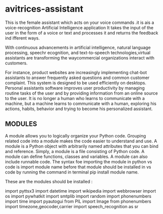 # avitrices-assistant
This is the female assistant which acts on your  voice commands .it is ais a voice-recognition Artificial Intelligence application
It takes the input of the user in the form of a voice or text and processes it and returns the feedback ind ifferent ways.

With continuous advancements in artificial intelligence, natural language processing, speechr ecognition, and text-to-speech technologies,virtual assistants are transforming the waycommercial organizations interact with customers.

For instance, product websites are increasingly implementing chat-bot assistants to answer frequently asked questions and common customer complaint. This system is designed to be used efficiently on desktops. Personal assistants software improves user productivity by managing routine tasks of the user and by providing information from an online source to the user. It is no longer a human who learns to communicate with a machine, but a machine learns to communicate with a human, exploring his actions, habits, behavior and trying to become his personalized assistant.

## MODULES

A module allows you to logically organize your Python code. Grouping related code into a module makes the code easier to understand and use. A module is a Python object with arbitrarily named attributes that you can bind and reference.
Simply, a module is a file consisting of Python code. A module can define functions, classes and variables. A module can also include runnable code.
The syntax foe importing the module in python vs code is import module name before that module should be installed in vs code by running the command in terminal pip install module name.

These are the modules should be installed :

import pyttsx3
import datetime
import wikipedia
import webbrowser
import os
import pywhatkit
import smtplib
import random
import phonenumbers
import time
import pyautogui
from PIL import Image
from phonenumbers import timezone,geocoder,carrier
import speech_recognition as sr
